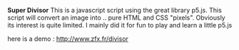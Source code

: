 **Super Divisor**
This is a javascript script using the great library p5.js.
This script will convert an image into .. pure HTML and CSS "pixels".
Obviously its interest is quite limited. I mainly did it for fun to play and learn a little p5.js

here is a demo : http://www.zfx.fr/divisor
